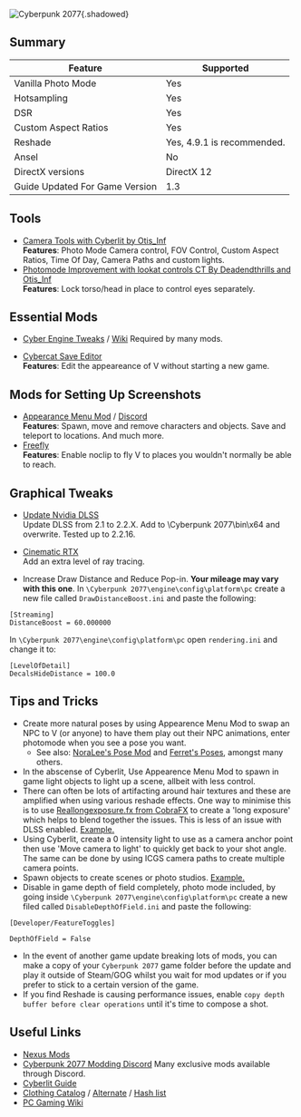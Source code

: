 ![Cyberpunk 2077](Images\cyberpunk2077_header.png "Shot by Lazaro"){.shadowed}

## Summary

Feature | Supported
--|--
Vanilla Photo Mode | Yes
Hotsampling | Yes
DSR | Yes
Custom Aspect Ratios | Yes
Reshade | Yes, 4.9.1 is recommended.
Ansel | No
DirectX versions |  DirectX 12
Guide Updated For Game Version | 1.3
 
## Tools

* [Camera Tools with Cyberlit by Otis_Inf](https://patreon.com/Otis_Inf)   
**Features**: Photo Mode Camera control, FOV Control, Custom Aspect Ratios, Time Of Day, Camera Paths and custom lights.  
* [Photomode Improvement with lookat controls CT By Deadendthrills and Otis_Inf](https://patreon.com/Otis_Inf)  
**Features**: Lock torso/head in place to control eyes separately.

## Essential Mods

* [Cyber Engine Tweaks](https://www.nexusmods.com/cyberpunk2077/mods/107) / [Wiki](https://wiki.redmodding.org/cyber-engine-tweaks/)
Required by many mods.

* [Cybercat Save Editor](https://www.nexusmods.com/cyberpunk2077/mods/718)  
**Features**: Edit the appeareance of V without starting a new game.

##  Mods for Setting Up Screenshots

* [Appearance Menu Mod](https://www.nexusmods.com/cyberpunk2077/mods/790) / [Discord](https://discord.com/invite/47jV2rNdgn)  
**Features**: Spawn, move and remove characters and objects. Save and teleport to locations. And much more.
* [Freefly](https://www.nexusmods.com/cyberpunk2077/mods/780)  
**Features**: Enable noclip to fly V to places you wouldn't normally be able to reach.

## Graphical Tweaks
* [Update Nvidia DLSS](https://www.techpowerup.com/download/nvidia-dlss-dll/)   
  Update DLSS from 2.1 to 2.2.X. Add to \Cyberpunk 2077\bin\x64 and overwrite. Tested up to 2.2.16.

* [Cinematic RTX](https://www.tomshardware.com/uk/news/how-to-unlock-cyberpunk-2077-cinematic-rtx-mode)   
 Add an extra level of ray tracing.

 * Increase Draw Distance and Reduce Pop-in. __Your mileage may vary with this one__.
 In ```\Cyberpunk 2077\engine\config\platform\pc``` create a new file called ```DrawDistanceBoost.ini``` and paste the following:
 ```
 [Streaming]
DistanceBoost = 60.000000
``` 
 In ```\Cyberpunk 2077\engine\config\platform\pc``` open ```rendering.ini``` and change it to:
 ```
[LevelOfDetail]
DecalsHideDistance = 100.0
```

## Tips and Tricks


* Create more natural poses by using Appearence Menu Mod to swap an NPC to V (or anyone) to have them play out their NPC animations, enter photomode when you see a pose you want.
  * See also: [NoraLee's Pose Mod](https://www.nexusmods.com/cyberpunk2077/mods/2831) and [Ferret's Poses](https://www.nexusmods.com/cyberpunk2077/mods/2718), amongst many others.
* In the abscense of Cyberlit, Use Appearence Menu Mod to spawn in game light objects to light up a scene, allbeit with less control. 
* There can often be lots of artifacting around hair textures and these are amplified when using various reshade effects. One way to minimise this is to use [Reallongexposure.fx from CobraFX](https://github.com/LordKobra/CobraFX) to create a 'long exposure' which helps to blend together the issues. This is less of an issue with DLSS enabled.  [Example.](https://i.imgur.com/ldUeaki.png)
* Using Cyberlit, create a 0 intensity light to use as a camera anchor point then use 'Move camera to light' to quickly get back to your shot angle. The same can be done by using ICGS camera paths to create multiple camera points.
* Spawn objects to create scenes or photo studios.
  [Example.](https://imgur.com/27ddcd66-2739-467f-a124-dbeb31ddf2ab)
* Disable in game depth of field completely, photo mode included, by going inside ```\Cyberpunk 2077\engine\config\platform\pc``` create a new filed called ```DisableDepthOfField.ini```  and paste the following:
```
[Developer/FeatureToggles]

DepthOfField = False
```
* In the event of another game update breaking lots of mods, you can make a copy of your ```Cyberpunk 2077``` game folder before the update and play it outside of Steam/GOG whilst you wait for mod updates or if you prefer to stick to a certain version of the game.
* If you find Reshade is causing performance issues, enable ```copy depth buffer before clear operations``` until it's time to compose a shot.

## Useful Links
* [Nexus Mods](https://www.nexusmods.com/cyberpunk2077)
* [Cyberpunk 2077 Modding Discord](https://discord.com/invite/BTApCbE) Many exclusive mods available through Discord.
* [Cyberlit Guide](https://framedsc.github.io/GeneralGuides/cyberlit.htm)
* [Clothing Catalog](https://steamcommunity.com/sharedfiles/filedetails/?id=2328941813) / [Alternate](https://cp2077.8713.su/) / [Hash list](https://docs.google.com/spreadsheets/d/1CCOmY__uhYhpRixs3XizqwUvx1LICqa2GrmyVpA2Nlc/edit#gid=1420053180)
* [PC Gaming Wiki](https://www.pcgamingwiki.com/wiki/Cyberpunk_2077)